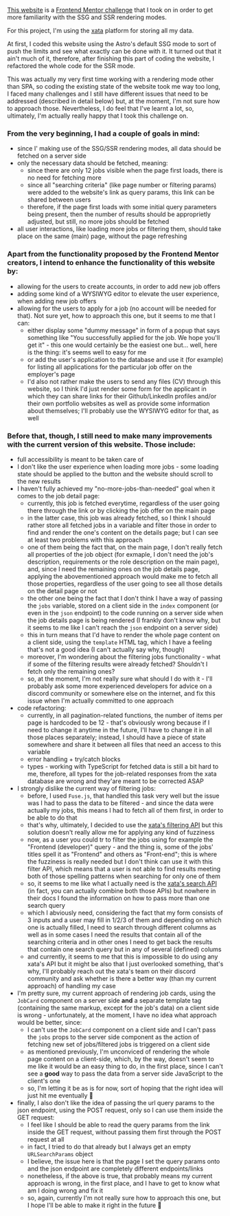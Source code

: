 [This website](https://main--euphonious-valkyrie-eb9208.netlify.app/) is a [Frontend Mentor challenge](https://www.frontendmentor.io/challenges/devjobs-web-app-HuvC_LP4l) that I took on in order to get more familiarity with the SSG and SSR rendering modes.

For this project, I'm using the [xata](https://xata.io/) platform for storing all my data.

At first, I coded this website using the Astro's default SSG mode to sort of push the limits and see what exactly can be done with it. It turned out that it ain't much of it, therefore, after finishing this part of coding the website, I refactored the whole code for the SSR mode.

This was actually my very first time working with a rendering mode other than SPA, so coding the existing state of the website took me way too long, I faced many challenges and I still have different issues that need to be addressed (described in detail below) but, at the moment, I'm not sure how to approach those. Nevertheless, I do feel that I've learnt a lot, so, ultimately, I'm actually really happy that I took this challenge on.

### From the very beginning, I had a couple of goals in mind:
* since I' making use of the SSG/SSR rendering modes, all data should be fetched on a server side
* only the necessary data should be fetched, meaning:
    - since there are only 12 jobs visible when the page first loads, there is no need for fetching more
    - since all "searching criteria" (like page number or filtering params) were added to the website's link as query params, this link can be shared between users
    - therefore, if the page first loads with some initial query parameters being present, then the number of results should be approprietly adjusted, but still, no more jobs should be fetched
* all user interactions, like loading more jobs or filtering them, should take place on the same (main) page, without the page refreshing

### Apart from the functionality proposed by the Frontend Mentor creators, I intend to enhance the functionality of this website by:
* allowing for the users to create accounts, in order to add new job offers
* adding some kind of a WYSIWYG editor to elevate the user experience, when adding new job offers
* allowing for the users to apply for a job (no account will be needed for that). Not sure yet, how to approach this one, but it seems to me that I can:
    - either display some "dummy message" in form of a popup that says something like "You successfully applied for the job. We hope you'll get it" - this one would certainly be the easiest one but... well, here is the thing: it's seems well to easy for me
    - or add the user's application to the database and use it (for example) for listing all applications for the particular job offer on the employer's page
    - I'd also not rather make the users to send any files (CV) through this website, so I think I'd just render some form for the applicant in which they can share links for their Github/LinkedIn profiles and/or their own portfolio websites as well as provide some information about themselves; I'll probably use the WYSIWYG editor for that, as well

### Before that, though, I still need to make many improvements with the current version of this website. Those include:
* full accessibility is meant to be taken care of
* I don't like the user experience when loading more jobs - some loading state should be applied to the button and the website should scroll to the new results
* I haven't fully achieved my "no-more-jobs-than-needed" goal when it comes to the job detail page:
    - currently, this job is fetched everytime, regardless of the user going there through the link or by clicking the job offer on the main page
    - in the latter case, this job was already fetched, so I think I should rather store all fetched jobs in a variable and filter those in order to find and render the one's content on the details page; but I can see at least two problems with this approach
    - one of them being the fact that, on the main page, I don't really fetch all properties of the job object (for exmaple, I don't need the job's description, requirements or the role description on the main page), and, since I need the remaining ones on the job details page, applying the abovementioned approach would make me to fetch all those properties, regardless of the user going to see all those details on the detail page or not
    - the other one being the fact that I don't think I have a way of passing the `jobs` variable, stored on a client side in the `index` component (or even in the `json` endpoint) to the code running on a server side when the job details page is being rendered (I frankly don't know why, but it seems to me like I can't reach the `json` endpoint on a server side)
    - this in turn means that I'd have to render the whole page content on a client side, using the `template` HTML tag, which I have a feeling that's not a good idea (I can't actually say why, though)
    - moreover, I'm wondering about the filtering jobs functionality - what if some of the filtering results were already fetched? Shouldn't I fetch only the remaining ones?
    - so, at the moment, I'm not really sure what should I do with it - I'll probably ask some more experienced developers for advice on a discord community or somewhere else on the internet, and fix this issue when I'm actually committed to one approach
* code refactoring:
    - currently, in all pagination-related functions, the number of items per page is hardcoded to be 12 - that's obviously wrong because if I need to change it anytime in the future, I'll have to change it in all those places separately; instead, I should have a piece of state somewhere and share it between all files that need an access to this variable
    - error handling + try/catch blocks
    - types - working with TypeScript for fetched data is still a bit hard to me, therefore, all types for the job-related responses from the xata database are wrong and they'are meant to be corrected ASAP
* I strongly dislike the current way of filtering jobs:
    - before, I used `Fuse.js`, that handled this task very well but the issue was I had to pass the data to be filtered - and since the data were actually my jobs, this means I had to fetch all of them first, in order to be able to do that 
    - that's why, ultimately, I decided to use the [xata's filtering API](https://xata.io/docs/sdk/filtering) but this solution doesn't really allow me for applying any kind of fuzziness
    - now, as a user you could tr to filter the jobs using for example the "Frontend (developer)" query - and the thing is, some of the jobs' titles spell it as "Frontend" and others as "Front-end"; this is where the fuzziness is really needed but I don't think can use it with this filter API, which means that a user is not able to find results meeting both of those spelling patterns when searching for only one of them
    - so, it seems to me like what I actually need is the [xata's search API](https://xata.io/docs/sdk/search) (in fact, you can actually combine both those APIs) but nowhere in their docs I found the information on how to pass more than one search query
    - which I abviously need, considering the fact that my form consists of 3 inputs and a user may fill in 1/2/3 of them and depending on which one is actually filled, I need to search through different columns as well as in some cases I need the results that contain all of the searching criteria and in other ones I need to get back the results that contain one search query but in any of several (defined) colums
    - and currently, it seems to me that this is impossible to do using any xata's API but it might be also that I just overlooked something, that's why, I'll probably reach out the xata's team on their discord community and ask whether is there a better way (than my current approach) of handling my case
* I'm pretty sure, my current approach of rendering job cards, using the `JobCard` component on a server side **and** a separate template tag (containing the same markup, except for the job's data) on a client side is wrong - unfortunately, at the moment, I have no idea what approach would be better, since:
    - I can't use the `JobCard` component on a client side and I can't pass the `jobs` props to the server side component as the action of fetching new set of jobs/filtered jobs is triggered on a client side
    - as mentioned previously, I'm unconviced of rendering the whole page content on a client-side, which, by the way, doesn't seem to me like it would be an easy thing to do, in the first place, since I can't see a **good** way to pass the data from a server side JavaScript to the client's one
    - so, I'm letting it be as is for now, sort of hoping that the right idea will just hit me eventually 🙈
* finally, I also don't like the idea of passing the url query params to the json endpoint, using the POST request, only so I can use them inside the GET request:
    - I feel like I should be able to read the query params from the link inside the GET request, without passing them first through the POST request at all
    - in fact, I tried to do that already but I always get an empty `URLSearchParams` object
    - I believe, the issue here is that the page I set the query params onto and the json endpoint are completely different endpoints/links
    - nonetheless, if the above is true, that probably means my current approach is wrong, in the first place, and I have to get to know what am I doing wrong and fix it
    - so, again, currently I'm not really sure how to approach this one, but I hope I'll be able to make it right in the future 🙈
